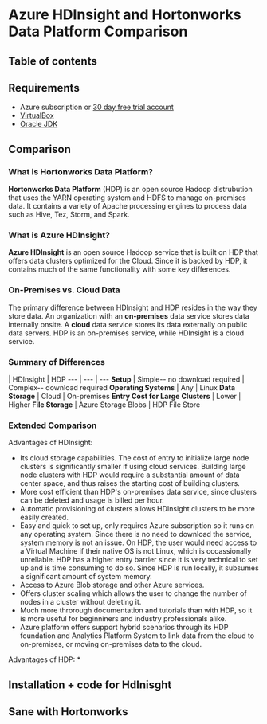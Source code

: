 # Azure HDInsight and Hortonworks Data Platform Comparison
<Add description>

## Table of contents

## Requirements
  * Azure subscription or [30 day free trial account](https://azure.microsoft.com/en-us/free/)
  * [VirtualBox](https://www.virtualbox.org/wiki/Downloads)
  * [Oracle JDK](http://www.oracle.com/technetwork/java/javase/downloads/index-jsp-138363.html)

## Comparison
### What is Hortonworks Data Platform?
**Hortonworks Data Platform** (HDP) is an open source Hadoop distrubution that uses the YARN operating system and HDFS to manage on-premises data. It contains a variety of Apache processing engines to process data such as Hive, Tez, Storm, and Spark. 


### What is Azure HDInsight?
**Azure HDInsight** is an open source Hadoop service that is built on HDP that offers data clusters optimized for the Cloud. Since it is backed by HDP, it contains much of the same functionality with some key differences. 

### On-Premises vs. Cloud Data
The primary difference between HDInsight and HDP resides in the way they store data. An organization with an **on-premises** data service stores data internally onsite. A **cloud** data service stores its data externally on public data servers. HDP is an on-premises service, while HDInsight is a cloud service.

### Summary of Differences
 | HDInsight | HDP
--- | --- | ---
**Setup** | Simple-- no download required | Complex-- download required
**Operating Systems** | Any | Linux
**Data Storage** | Cloud | On-premises
**Entry Cost for Large Clusters** | Lower | Higher
**File Storage** | Azure Storage Blobs | HDP File Store

### Extended Comparison
Advantages of HDInsight:
* Its cloud storage capabilities. The cost of entry to initialize large node clusters is significantly smaller if using cloud services. Building large node clusters with HDP would require a substantial amount of data center space, and thus raises the starting cost of building clusters. 
* More cost efficient than HDP's on-premises data service, since clusters can be deleted and usage is billed per hour.
* Automatic provisioning of clusters allows HDInsight clusters to be more easily created.
* Easy and quick to set up, only requires Azure subscription so it runs on any operating system. Since there is no need to download the service, system memory is not an issue. On HDP, the user would need access to a Virtual Machine if their native OS is not Linux, which is occassionally unreliable. HDP has a higher entry barrier since it is very technical to set up and is time consuming to do so. Since HDP is run locally, it subsumes a significant amount of system memory. 
* Access to Azure Blob storage and other Azure services.
* Offers cluster scaling which allows the user to change the number of nodes in a cluster without deleting it.
* Much more throrough documentation and tutorials than with HDP, so it is more useful for beginniners and industry professionals alike.
* Azure platform offers support hybrid scenarios through its HDP foundation and Analytics Platform System to link data from the cloud to on-premises, or moving on-premises data to the cloud. 

Advantages of HDP:
* 




## Installation + code for HdInisght

## Sane with Hortonworks


